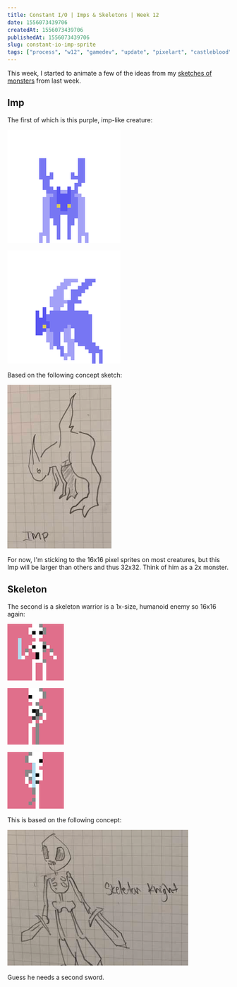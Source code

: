 ```yaml
---
title: Constant I/O | Imps & Skeletons | Week 12
date: 1556073439706
createdAt: 1556073439706
publishedAt: 1556073439706
slug: constant-io-imp-sprite
tags: ["process", "w12", "gamedev", "update", "pixelart", "castleblood"]
---
```


This week, I started to animate a few of the ideas from my [sketches of monsters](/posts/sketchbook-more-monsters) from last week.

## Imp

The first of which is this purple, imp-like creature:

![imp 1](./Imp_D.gif)

![imp 2](./Imp_DL.gif)

Based on the following concept sketch:

![imp concept](./ImpConcept.png)

For now, I'm sticking to the 16x16 pixel sprites on most creatures, but this Imp will be larger than others and thus 32x32. Think of him as a 2x monster.

## Skeleton

The second is a skeleton warrior is a 1x-size, humanoid enemy so 16x16 again:

![Skeleton Warrior 1](./SkeletonWarrior_Down.gif)

![Skeleton Warrior 2](./SkeletonWarrior_Left.gif)

![Skeleton Warrior 3](./SkeletonWarrior_R.gif)

This is based on the following concept:

![skeleton concept](./SkeletonConcept.png)

Guess he needs a second sword.
